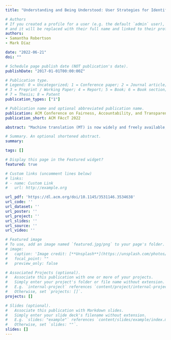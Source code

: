 ```yaml
---
title: "Understanding and Being Understood: User Strategies for Identifying and Recovering From Mistranslations in Machine Translation-Mediated Chat"

# Authors
# If you created a profile for a user (e.g. the default `admin` user), write the username (folder name) here 
# and it will be replaced with their full name and linked to their profile.
authors:
- Samantha Robertson
- Mark Díaz

date: "2022-06-21"
doi: ""

# Schedule page publish date (NOT publication's date).
publishDate: "2017-01-01T00:00:00Z"

# Publication type.
# Legend: 0 = Uncategorized; 1 = Conference paper; 2 = Journal article;
# 3 = Preprint / Working Paper; 4 = Report; 5 = Book; 6 = Book section;
# 7 = Thesis; 8 = Patent
publication_types: ["1"]

# Publication name and optional abbreviated publication name.
publication: ACM Conference on Fairness, Accountability, and Transparency 2022
publication_short: ACM FAccT 2022

abstract: "Machine translation (MT) is now widely and freely available, and has the potential to greatly improve cross-lingual communication. In order to use MT reliably and safely, end users must be able to assess the quality of system outputs and determine how much they can rely on them to guide their decisions and actions. However, it can be difficult for users to detect and recover from mistranslations due to limited language skills. In this work we collected 19 MT-mediated role-play conversations in housing and employment scenarios, and conducted in-depth interviews to understand how users identify and recover from translation errors. Participants communicated using four language pairs: English, and one of Spanish, Farsi, Igbo, or Tagalog. We conducted qualitative analysis to understand user challenges in light of limited system transparency, strategies for recovery, and the kinds of translation errors that proved more or less difficult for users to overcome. We found that users broadly lacked relevant and helpful information to guide their assessments of translation quality. Instances where a user erroneously thought they had understood a translation correctly were rare but held the potential for serious consequences in the real world. Finally, inaccurate and disfluent translations had social consequences for participants, because it was difficult to discern when a disfluent message was reflective of the other person’s intentions, or an artifact of imperfect MT. We draw on theories of grounding and repair in communication to contextualize these findings, and propose design implications for explainable AI (XAI) researchers, MT researchers, as well as collaboration among them to support transparency and explainability in MT. These directions include handling typos and non-standard grammar common in interpersonal communication, making MT in interfaces more visible to help users evaluate errors, supporting collaborative repair of conversation breakdowns, and communicating model strengths and weaknesses to users."

# Summary. An optional shortened abstract.
summary:

tags: []

# Display this page in the Featured widget?
featured: true

# Custom links (uncomment lines below)
# links:
# - name: Custom Link
#   url: http://example.org

url_pdf: 'https://dl.acm.org/doi/10.1145/3531146.3534638'
url_code: ''
url_dataset: ''
url_poster: ''
url_project: ''
url_slides: ''
url_source: ''
url_video: ''

# Featured image
# To use, add an image named `featured.jpg/png` to your page's folder. 
# image:
#   caption: 'Image credit: [**Unsplash**](https://unsplash.com/photos/pLCdAaMFLTE)'
#   focal_point: ""
#   preview_only: false

# Associated Projects (optional).
#   Associate this publication with one or more of your projects.
#   Simply enter your project's folder or file name without extension.
#   E.g. `internal-project` references `content/project/internal-project/index.md`.
#   Otherwise, set `projects: []`.
projects: []

# Slides (optional).
#   Associate this publication with Markdown slides.
#   Simply enter your slide deck's filename without extension.
#   E.g. `slides: "example"` references `content/slides/example/index.md`.
#   Otherwise, set `slides: ""`.
slides: []
---
```

